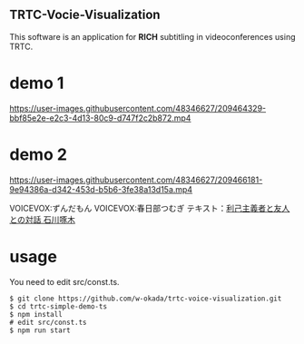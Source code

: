 TRTC-Vocie-Visualization
----
This software is an application for **RICH** subtitling in videoconferences using TRTC.


# demo 1

https://user-images.githubusercontent.com/48346627/209464329-bbf85e2e-e2c3-4d13-80c9-d747f2c2b872.mp4

# demo 2

https://user-images.githubusercontent.com/48346627/209466181-9e94386a-d342-453d-b5b6-3fe38a13d15a.mp4

VOICEVOX:ずんだもん
VOICEVOX:春日部つむぎ
テキスト：[利己主義者と友人との対話 石川啄木](https://www.aozora.gr.jp/cards/000153/files/43031_16331.html)


# usage
You need to edit src/const.ts.

```
$ git clone https://github.com/w-okada/trtc-voice-visualization.git
$ cd trtc-simple-demo-ts
$ npm install
# edit src/const.ts
$ npm run start
```
